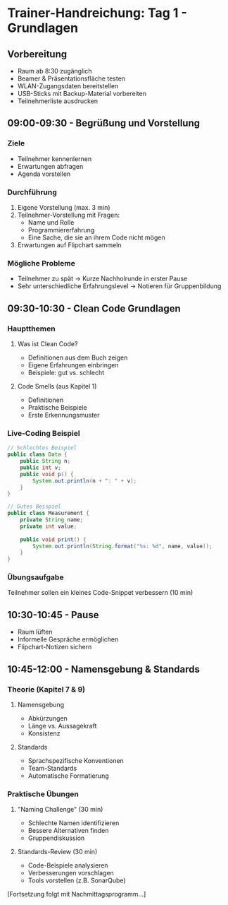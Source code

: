 # Trainer-Handreichung: Tag 1 - Grundlagen

## Vorbereitung
- Raum ab 8:30 zugänglich
- Beamer & Präsentationsfläche testen
- WLAN-Zugangsdaten bereitstellen
- USB-Sticks mit Backup-Material vorbereiten
- Teilnehmerliste ausdrucken

## 09:00-09:30 - Begrüßung und Vorstellung

### Ziele
- Teilnehmer kennenlernen
- Erwartungen abfragen
- Agenda vorstellen

### Durchführung
1. Eigene Vorstellung (max. 3 min)
2. Teilnehmer-Vorstellung mit Fragen:
   - Name und Rolle
   - Programmiererfahrung
   - Eine Sache, die sie an ihrem Code nicht mögen
3. Erwartungen auf Flipchart sammeln

### Mögliche Probleme
- Teilnehmer zu spät → Kurze Nachholrunde in erster Pause
- Sehr unterschiedliche Erfahrungslevel → Notieren für Gruppenbildung

## 09:30-10:30 - Clean Code Grundlagen

### Hauptthemen
1. Was ist Clean Code?
   - Definitionen aus dem Buch zeigen
   - Eigene Erfahrungen einbringen
   - Beispiele: gut vs. schlecht

2. Code Smells (aus Kapitel 1)
   - Definitionen
   - Praktische Beispiele
   - Erste Erkennungsmuster

### Live-Coding Beispiel
```java
// Schlechtes Beispiel
public class Data {
    public String n;
    public int v;
    public void p() {
        System.out.println(n + ": " + v);
    }
}

// Gutes Beispiel
public class Measurement {
    private String name;
    private int value;
    
    public void print() {
        System.out.println(String.format("%s: %d", name, value));
    }
}
```

### Übungsaufgabe
Teilnehmer sollen ein kleines Code-Snippet verbessern (10 min)

## 10:30-10:45 - Pause
- Raum lüften
- Informelle Gespräche ermöglichen
- Flipchart-Notizen sichern

## 10:45-12:00 - Namensgebung & Standards

### Theorie (Kapitel 7 & 9)
1. Namensgebung
   - Abkürzungen
   - Länge vs. Aussagekraft
   - Konsistenz

2. Standards
   - Sprachspezifische Konventionen
   - Team-Standards
   - Automatische Formatierung

### Praktische Übungen
1. "Naming Challenge" (30 min)
   - Schlechte Namen identifizieren
   - Bessere Alternativen finden
   - Gruppendiskussion

2. Standards-Review (30 min)
   - Code-Beispiele analysieren
   - Verbesserungen vorschlagen
   - Tools vorstellen (z.B. SonarQube)

[Fortsetzung folgt mit Nachmittagsprogramm...]
